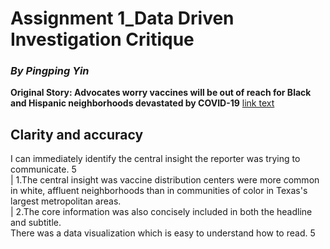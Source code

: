 # Assignment 1_Data Driven Investigation Critique
### *By Pingping Yin* 
**Original Story: Advocates worry vaccines will be out of reach for Black and Hispanic neighborhoods devastated by COVID-19**  [link text](https://www.texastribune.org/2021/01/09/texas-coronavirus-vaccine-racial-inequality/)
## Clarity and accuracy 
I can immediately identify the central insight the reporter was trying to communicate.  5  
 | 1.The central insight was vaccine distribution centers were more common in white, affluent neighborhoods than in communities of color in Texas's largest metropolitan areas.  
 | 2.The core information was also concisely included in both the headline and subtitle.  
There was a data visualization which is easy to understand how to read. 5  

